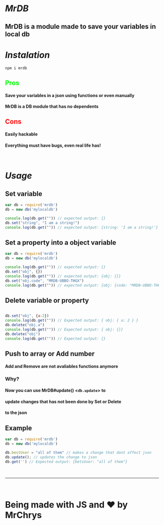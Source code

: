 # ***MrDB***

## MrDB is a module made to save your variables in local db


# ***Instalation***
```
npm i mrdb
```

## **<span style="color:lime">Pros</span>**
#### Save your variables in a json using functions or even manually
#### MrDB is a DB module that has no dependents

## **<span style="color:red">Cons</span>**
#### Easily hackable
#### Everything must have bugs, even real life has!
<br>

# ***Usage***
## Set variable
```js
var db = require('mrdb')
db = new db('mylocaldb')

console.log(db.get("")) // expected output: {}
db.set("string", "I am a string!")
console.log(db.get("")) // expected output: {string: 'I am a string!'}
```

## Set a property into a object variable
```js
var db = require('mrdb')
db = new db('mylocaldb')

console.log(db.get("")) // expected output: {}
db.set("obj", {})
console.log(db.get("")) // expected output: {obj: {}}
db.set("obj.code", "MRDB-UBBO-THGX")
console.log(db.get("")) // expected output: {obj: {code: "MRDB-UBBO-THGX"}}
```

## Delete variable or property
```js

db.set("obj", {a:2})
console.log(db.get("")) // Expected output: { obj: { a: 2 } }
db.delete("obj.a")
console.log(db.get("")) // Expected output: { obj: {}}
db.delete("obj")
console.log(db.get("")) // Expected output: {}
```

## Push to array or Add number
#### Add and Remove are not avaliables functions anymore
### Why?
#### Now you can use MrDB#update() <`db.update`> to
#### update changes that has not been done by Set or Delete
#### to the json
## Example
```js
var db = require('mrdb')
db = new db('mylocaldb')

db.bestUser = "all of them" // makes a change that dont affect json
db.update(); // updates the change to json
db.get('') // Expected output: {betsUser: "all of them"}
```

<br>

--- 
<br>

# Being made with JS and ❤ by MrChrys
